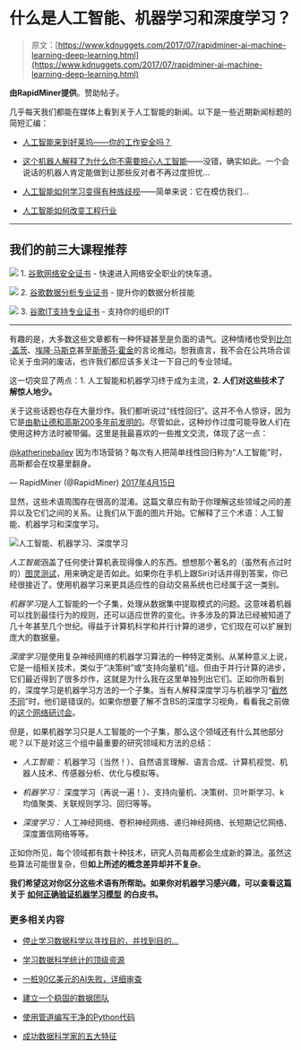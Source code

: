 # 什么是人工智能、机器学习和深度学习？

> 原文：[https://www.kdnuggets.com/2017/07/rapidminer-ai-machine-learning-deep-learning.html](https://www.kdnuggets.com/2017/07/rapidminer-ai-machine-learning-deep-learning.html)

**由RapidMiner提供**。赞助帖子。

几乎每天我们都能在媒体上看到关于人工智能的新闻。以下是一些近期新闻标题的简短汇编：

+   [人工智能来到好莱坞——你的工作安全吗？](http://www.studiodaily.com/2017/04/artificial-intelligence-comes-hollywood/)

+   [这个机器人解释了为什么你不需要担心人工智能](http://www.marketwatch.com/story/this-robot-explains-why-you-shouldnt-worry-about-artificial-intelligence-2017-04-19)——没错，确实如此。一个会说话的机器人肯定能做到让那些反对者不再过度担忧…

+   [人工智能如何学习变得有种族歧视](http://www.vox.com/science-and-health/2017/4/17/15322378/how-artificial-intelligence-learns-how-to-be-racist)——简单来说：它在模仿我们…

+   [人工智能如何改变工程行业](http://www.trendintech.com/2017/04/19/how-artificial-intelligence-might-transform-the-engineering-industry/)

* * *

## 我们的前三大课程推荐

![](../Images/0244c01ba9267c002ef39d4907e0b8fb.png) 1\. [谷歌网络安全证书](https://www.kdnuggets.com/google-cybersecurity) - 快速进入网络安全职业的快车道。

![](../Images/e225c49c3c91745821c8c0368bf04711.png) 2\. [谷歌数据分析专业证书](https://www.kdnuggets.com/google-data-analytics) - 提升你的数据分析技能

![](../Images/0244c01ba9267c002ef39d4907e0b8fb.png) 3\. [谷歌IT支持专业证书](https://www.kdnuggets.com/google-itsupport) - 支持你的组织的IT

* * *

有趣的是，大多数这些文章都有一种怀疑甚至是负面的语气。这种情绪也受到[比尔·盖茨](https://www.washingtonpost.com/news/the-switch/wp/2015/01/28/bill-gates-on-dangers-of-artificial-intelligence-dont-understand-why-some-people-are-not-concerned/?utm_term=.43c26215dd98)、[埃隆·马斯克](http://fortune.com/2017/03/27/data-sheet-elon-musk-artificial-intelligence/)甚至[斯蒂芬·霍金](http://www.bbc.com/news/technology-30290540)的言论推动。恕我直言，我不会在公共场合谈论关于虫洞的废话，也许我们都应该多关注一下自己的专业领域。

这一切突显了两点：1\. 人工智能和机器学习终于成为主流，**2\. 人们对这些技术了解惊人地少。**

关于这些话题也存在大量炒作。我们都听说过“线性回归”。这并不令人惊讶，因为它是[由勒让德和高斯200多年前发明的](https://en.wikipedia.org/wiki/Regression_analysis)。尽管如此，这种炒作过度可能导致人们在使用这种方法时被带偏。这里是我最喜欢的一些推文交流，体现了这一点：

[@katherinebailey](https://twitter.com/katherinebailey) 因为市场营销？每次有人把简单线性回归称为“人工智能”时，高斯都会在坟墓里翻身。

— RapidMiner (@RapidMiner) [2017年4月15日](https://twitter.com/RapidMiner/status/853246249327308800)

显然，这些术语周围存在很高的混淆。这篇文章应有助于你理解这些领域之间的差异以及它们之间的关系。让我们从下面的图片开始。它解释了三个术语：人工智能、机器学习和深度学习。

![人工智能、机器学习、深度学习](../Images/60199cdd455f97d723d285dc8f3ec709.png)

*人工智能*涵盖了任何使计算机表现得像人的东西。想想那个著名的（虽然有点过时的）[图灵测试](https://en.wikipedia.org/wiki/Turing_test)，用来确定是否如此。如果你在手机上跟Siri对话并得到答案，你已经很接近了。使用机器学习来更具适应性的自动交易系统也已经属于这一类别。

*机器学习*是人工智能的一个子集，处理从数据集中提取模式的问题。这意味着机器可以找到最佳行为的规则，还可以适应世界的变化。许多涉及的算法已经被知道了几十年甚至几个世纪。得益于计算机科学和并行计算的进步，它们现在可以扩展到庞大的数据量。

*深度学习*是使用复杂神经网络的机器学习算法的一种特定类别。从某种意义上说，它是一组相关技术，类似于“决策树”或“支持向量机”组。但由于并行计算的进步，它们最近得到了很多炒作，这就是为什么我在这里单独列出它们。正如你所看到的，深度学习是机器学习方法的一个子集。当有人解释深度学习与机器学习“[截然不同](https://medium.com/intuitionmachine/why-deep-learning-is-radically-different-from-machine-learning-945a4a65da4d)”时，他们是错误的。如果你想要了解不含BS的深度学习视角，看看我之前做的[这个网络研讨会](http://go.rapidminer.com/l/32612/2017-07-10/7xdcv6)。

但是，如果机器学习只是人工智能的一个子集，那么这个领域还有什么其他部分呢？以下是对这三个组中最重要的研究领域和方法的总结：

+   *人工智能：* 机器学习（当然！）、自然语言理解、语言合成、计算机视觉、机器人技术、传感器分析、优化与模拟等。

+   *机器学习：* 深度学习（再说一遍！）、支持向量机、决策树、贝叶斯学习、k均值聚类、关联规则学习、回归等等。

+   *深度学习：* 人工神经网络、卷积神经网络、递归神经网络、长短期记忆网络、深度置信网络等等。

正如你所见，每个领域都有数十种技术，研究人员每周都会生成新的算法。虽然这些算法可能很复杂，但**如上所述的概念差异却并不复杂**。

**我们希望这对你区分这些术语有所帮助。如果你对机器学习感兴趣，可以查看这篇关于** [**如何正确验证机器学习模型**](http://go.rapidminer.com/l/32612/2017-06-30/7wnvbz) **的白皮书。**

### 更多相关内容

+   [停止学习数据科学以寻找目的，并找到目的…](https://www.kdnuggets.com/2021/12/stop-learning-data-science-find-purpose.html)

+   [学习数据科学统计的顶级资源](https://www.kdnuggets.com/2021/12/springboard-top-resources-learn-data-science-statistics.html)

+   [一桩90亿美元的AI失败，详细审查](https://www.kdnuggets.com/2021/12/9b-ai-failure-examined.html)

+   [建立一个稳固的数据团队](https://www.kdnuggets.com/2021/12/build-solid-data-team.html)

+   [使用管道编写干净的Python代码](https://www.kdnuggets.com/2021/12/write-clean-python-code-pipes.html)

+   [成功数据科学家的五大特征](https://www.kdnuggets.com/2021/12/5-characteristics-successful-data-scientist.html)
